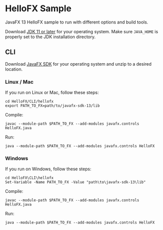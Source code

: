 # HelloFX Sample

JavaFX 13 HelloFX sample to run with different options and build tools.

Download [JDK 11 or later](http://jdk.java.net/) for your operating system.
Make sure `JAVA_HOME` is properly set to the JDK installation directory. 

## CLI

Download [JavaFX SDK](https://gluonhq.com/products/javafx/) for your operating 
system and unzip to a desired location.

### Linux / Mac

If you run on Linux or Mac, follow these steps:

    cd HelloFX/CLI/hellofx
    export PATH_TO_FX=path/to/javafx-sdk-13/lib

Compile:

    javac --module-path $PATH_TO_FX --add-modules javafx.controls HelloFX.java

Run:

    java --module-path $PATH_TO_FX --add-modules javafx.controls HelloFX

### Windows

If you run on Windows, follow these steps:

    cd HelloFX\CLI\hellofx
    Set-Variable -Name PATH_TO_FX -Value "path\to\javafx-sdk-13\lib"

Compile:

    javac --module-path $PATH_TO_FX --add-modules javafx.controls HelloFX.java

Run:
    
    java --module-path $PATH_TO_FX --add-modules javafx.controls HelloFX
